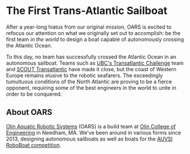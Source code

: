 # The First Trans-Atlantic Sailboat

After a year-long hiatus from our original mission, OARS is excited to refocus our attention on what we originally set
out to accomplish: be the first team *in the world* to design a boat capable of autonomously crossing the Atlantic Ocean.

To this day, no team has successfully crossed the Atlantic Ocean in an autonomous sailboat. Teams such as 
[UBC's Transatlantic Challenge](http://ubctransat.com/) team and [SCOUT Transatlantic](http://gotransat.com/) have made
it close, but the coast of Western Europe remains elusive to the robotic seafarers. The exceedingly tumultuous 
conditions of the North Atlantic are proving to be a fierce opponent, requiring some of the best engineers in the world
to unite in order to be conquered.

## About OARS
[Olin Aquatic Robotic Systems](https://www.olinaquabots.com/) (OARS) is a build team at [Olin College of Engineering](http://www.olin.edu/)
in Needham, MA. We've been around in various forms since 2013, designing autonomous sailboats as well as boats for the
[AUVSI RoboBoat competition](http://www.robonation.org/competition/roboboat).
